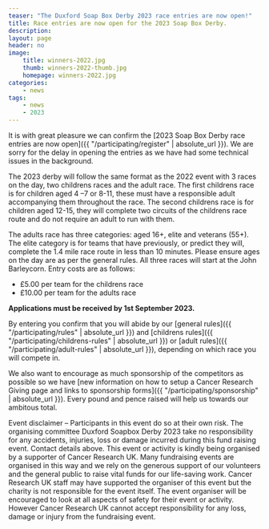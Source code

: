 ```yaml
---
teaser: "The Duxford Soap Box Derby 2023 race entries are now open!"
title: Race entries are now open for the 2023 Soap Box Derby.
description:
layout: page
header: no
image: 
    title: winners-2022.jpg
    thumb: winners-2022-thumb.jpg
    homepage: winners-2022.jpg
categories:
    - news
tags:
    - news
    - 2023
---
```


It is with great pleasure we can confirm the [2023 Soap Box Derby race entries are now open]({{ "/participating/register" | absolute_url }}). We are sorry for the delay in opening the entries as we have had some technical issues in the background.

The 2023 derby will follow the same format as the 2022 event with 3 races on the day, two childrens races and the adult race. The first childrens race is for children aged 4 –7 or 8-11, these must have a responsible adult accompanying them throughout the race. The second childrens race is for children aged 12-15, they will complete two circuits of the childrens race route and do not require an adult to run with them.

The adults race has three categories: aged 16+, elite and veterans (55+). The elite category is for teams that have previously, or predict they will, complete the 1.4 mile race route in less than 10 minutes. Please ensure ages on the day are as per the general rules. All three races will start at the John Barleycorn. Entry costs are as follows:

- £5.00 per team for the childrens race
- £10.00 per team for the adults race

**Applications must be received by 1st September 2023.**

By entering you confirm that you will abide by our [general rules]({{ "/participating/rules" | absolute_url }}) and [childrens rules]({{ "/participating/childrens-rules" | absolute_url }}) or [adult rules]({{ "/participating/adult-rules" | absolute_url }}), depending on which race you will compete in.

We also want to encourage as much sponsorship of the competitors as possible so we have [new information on how to setup a Cancer Research Giving page and links to sponsorship forms]({{ "/participating/sponsorship" | absolute_url }}). Every pound and pence raised will help us towards our ambitous total.

Event disclaimer – Participants in this event do so at their own risk. The organising committee Duxford Soapbox Derby 2023 take no responsibility for any accidents, injuries, loss or damage incurred during this fund raising event. Contact details above. This event or activity is kindly being organised by a supporter of Cancer Research UK. Many fundraising events are organised in this way and we rely on the generous support of our volunteers and the general public to raise vital funds for our life-saving work. Cancer Research UK staff may have supported the organiser of this event but the charity is not responsible for the event itself. The event organiser will be encouraged to look at all aspects of safety for their event or activity. However Cancer Research UK cannot accept responsibility for any loss, damage or injury from the fundraising event.
